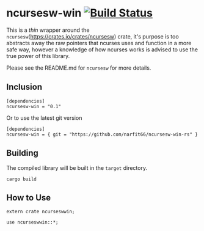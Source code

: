 ncursesw-win [![Build Status](https://travis-ci.com/narfit66/ncursesw-win-rs.svg?branch=master)](https://travis-ci.com/narfit66/ncursesw-win-rs)
============

This is a *thin* wrapper around the `ncursesw`(https://crates.io/crates/ncursesw) crate, it's purpose is too abstracts away the raw pointers that ncurses uses and function in a more safe way, however a knowledge of how ncurses works is advised to use the true power of this library.

Please see the README.md for `ncursesw` for more details.

## Inclusion

```
[dependencies]
ncursesw-win = "0.1"
```
Or to use the latest git version
```
[dependencies]
ncursesw-win = { git = "https://github.com/narfit66/ncursesw-win-rs" }
```

## Building

The compiled library will be built in the `target` directory.

```
cargo build
```

## How to Use

```
extern crate ncurseswwin;

use ncurseswwin::*;
```
